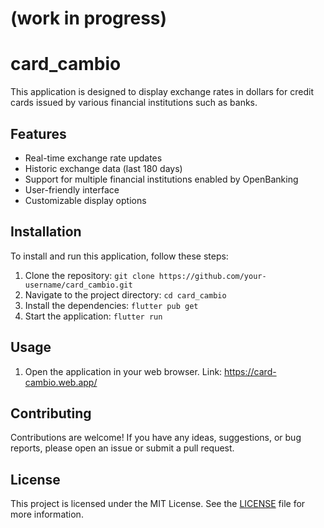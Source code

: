 # (work in progress)

# card_cambio

This application is designed to display exchange rates in dollars for credit cards issued by various financial institutions such as banks.


## Features

- Real-time exchange rate updates
- Historic exchange data (last 180 days)
- Support for multiple financial institutions enabled by OpenBanking
- User-friendly interface
- Customizable display options

## Installation

To install and run this application, follow these steps:

1. Clone the repository: `git clone https://github.com/your-username/card_cambio.git`
2. Navigate to the project directory: `cd card_cambio`
3. Install the dependencies: `flutter pub get`
4. Start the application: `flutter run`


## Usage

1. Open the application in your web browser. Link: https://card-cambio.web.app/

## Contributing

Contributions are welcome! If you have any ideas, suggestions, or bug reports, please open an issue or submit a pull request.

## License

This project is licensed under the MIT License. See the [LICENSE](LICENSE) file for more information.